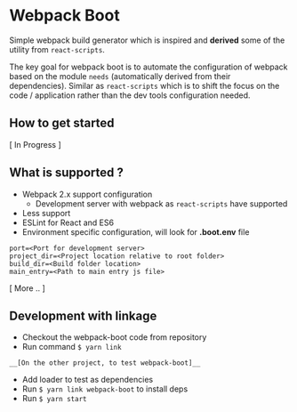 # Webpack Boot 

Simple webpack build generator which is inspired and __derived__ some of the utility from `react-scripts`. 

The key goal for webpack boot is to automate the configuration of webpack based on the module `needs` (automatically derived from their dependencies). Similar as `react-scripts` which is to shift the focus on the code / application rather than the dev tools configuration needed. 

## How to get started 
[ In Progress ]

## What is supported ?
* Webpack 2.x support configuration
    * Development server with webpack as `react-scripts` have supported
* Less support
* ESLint for React and ES6
* Environment specific configuration, will look for __.boot.env__ file
```
port=<Port for development server>
project_dir=<Project location relative to root folder>
build_dir=<Build folder location>
main_entry=<Path to main entry js file>

```
[ More .. ]

## Development with linkage
* Checkout the webpack-boot code from repository
* Run command `$ yarn link`

`__[On the other project, to test webpack-boot]__`

* Add loader to test as dependencies
* Run `$ yarn link webpack-boot` to install deps
* Run `$ yarn start`

